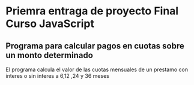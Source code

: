 # Priemra entraga de proyecto Final Curso JavaScript

## Programa para calcular pagos en cuotas sobre un monto determinado
El programa calcula  el valor de las cuotas mensuales de un prestamo  con interes o sin interes a 6,12 ,24 y 36 meses


